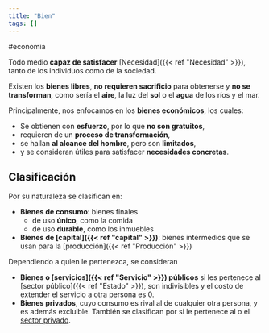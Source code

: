 ```yaml
---
title: "Bien"
tags: []
---
```

#economia 

Todo medio **capaz de satisfacer** [Necesidad]({{< ref "Necesidad" >}}), tanto de los individuos como de la sociedad.

Existen los **bienes libres**, **no requieren sacrificio** para obtenerse y **no se transforman**, como sería el **aire**, la luz del **sol** o el **agua** de los ríos y el mar.

Principalmente, nos enfocamos en los **bienes económicos**, los cuales:

- Se obtienen con **esfuerzo**, por lo que **no son gratuitos**,
- requieren de un **proceso de transformación**,
- se hallan **al alcance del hombre**, pero son **limitados**,
- y se consideran útiles para satisfacer **necesidades concretas**.
## Clasificación

Por su naturaleza se clasifican en:
- **Bienes de consumo**: bienes finales
	- de uso **único**, como la comida
	- de uso **durable**, como los inmuebles
- **Bienes de [capital]({{< ref "capital" >}})**: bienes intermedios que se usan para la [producción]({{< ref "Producción" >}})

Dependiendo a quien le pertenezca, se consideran
- **Bienes o [servicios]({{< ref "Servicio" >}}) públicos** si les pertenece al [sector público]({{< ref "Estado" >}}), son indivisibles y el costo de extender el servicio a otra persona es 0.
- **Bienes privados**, cuyo consumo es rival al de cualquier otra persona, y es además excluible.
También se clasifican por si le pertenece al  o el [sector privado](#).